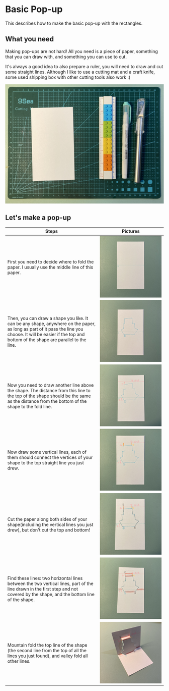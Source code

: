 # Basic Pop-up
This describes how to make the basic pop-up with the rectangles.

## What you need
Making pop-ups are not hard! All you need is a piece of paper, something that you can draw with, and something you can use to cut. 

It's always a good idea to also prepare a ruler, you will need to draw and cut some straight lines. Although I like to use a cutting mat and a craft knife, some used shipping box with other cutting tools also work :)

![Image of step 0](https://github.com/Ruhan-Yang/basic-popup/blob/master/Steps/Step%200.jpg)

## Let's make a pop-up
Steps | Pictures
------------ | -------------
First you need to decide where to fold the paper. I usually use the middle line of this paper.| ![step 1 picture](https://github.com/Ruhan-Yang/basic-popup/blob/master/Steps/Step%201.JPG)
Then, you can draw a shape you like. It can be any shape, anywhere on the paper, as long as part of it pass the line you choose. It will be easier if the top and bottom of the shape are parallel to the line.| ![step 2 picture](https://github.com/Ruhan-Yang/basic-popup/blob/master/Steps/Step%202.JPG)
Now you need to draw another line above the shape. The distance from this line to the top of the shape should be the same as the distance from the bottom of the shape to the fold line.| ![step 3 picture](https://github.com/Ruhan-Yang/basic-popup/blob/master/Steps/Step%203.JPG)
Now draw some vertical lines, each of them should connect the vertices of your shape to the top straight line you just drew.| ![step 4 picture](https://github.com/Ruhan-Yang/basic-popup/blob/master/Steps/Step%204.JPG)
Cut the paper along both sides of your shape(including the vertical lines you just drew), but don't cut the top and bottom!| ![step 5 picture](https://github.com/Ruhan-Yang/basic-popup/blob/master/Steps/Step%205.JPG)
Find these lines: two horizontal lines between the two vertical lines, part of the line drawn in the first step and not covered by the shape, and the bottom line of the shape.| ![step 6 picture](https://github.com/Ruhan-Yang/basic-popup/blob/master/Steps/Step%206.JPG)
Mountain fold the top line of the shape (the second line from the top of all the lines you just found), and valley fold all other lines.| ![step 7 picture](https://github.com/Ruhan-Yang/basic-popup/blob/master/Steps/Step%207.JPG)
